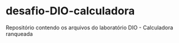 # desafio-DIO-calculadora
Repositório contendo os arquivos do laboratório DIO - Calculadora ranqueada
